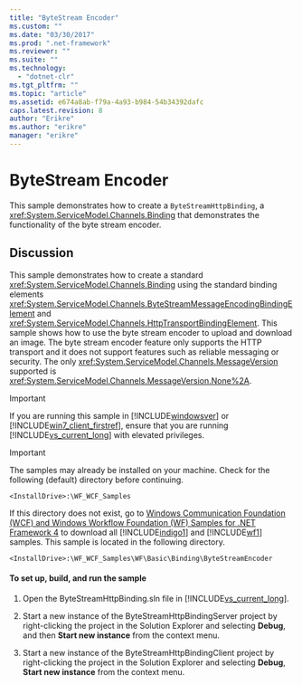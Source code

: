 ```yaml
---
title: "ByteStream Encoder"
ms.custom: ""
ms.date: "03/30/2017"
ms.prod: ".net-framework"
ms.reviewer: ""
ms.suite: ""
ms.technology: 
  - "dotnet-clr"
ms.tgt_pltfrm: ""
ms.topic: "article"
ms.assetid: e674a8ab-f79a-4a93-b984-54b34392dafc
caps.latest.revision: 8
author: "Erikre"
ms.author: "erikre"
manager: "erikre"
---
```

# ByteStream Encoder
This sample demonstrates how to create a `ByteStreamHttpBinding`, a <xref:System.ServiceModel.Channels.Binding> that demonstrates the functionality of the byte stream encoder.  
  
## Discussion  
 This sample demonstrates how to create a standard <xref:System.ServiceModel.Channels.Binding> using the standard binding elements <xref:System.ServiceModel.Channels.ByteStreamMessageEncodingBindingElement> and <xref:System.ServiceModel.Channels.HttpTransportBindingElement>. This sample shows how to use the byte stream encoder to upload and download an image. The byte stream encoder feature only supports the HTTP transport and it does not support features such as reliable messaging or security. The only <xref:System.ServiceModel.Channels.MessageVersion> supported is <xref:System.ServiceModel.Channels.MessageVersion.None%2A>.  
  
> [!IMPORTANT]
>  If you are running this sample in [!INCLUDE[windowsver](../../../../includes/windowsver-md.md)] or [!INCLUDE[win7_client_firstref](../../../../includes/win7-client-firstref-md.md)], ensure that you are running [!INCLUDE[vs_current_long](../../../../includes/vs-current-long-md.md)] with elevated privileges.  
  
> [!IMPORTANT]
>  The samples may already be installed on your machine. Check for the following (default) directory before continuing.  
>   
>  `<InstallDrive>:\WF_WCF_Samples`  
>   
>  If this directory does not exist, go to [Windows Communication Foundation (WCF) and Windows Workflow Foundation (WF) Samples for .NET Framework 4](http://go.microsoft.com/fwlink/?LinkId=150780) to download all [!INCLUDE[indigo1](../../../../includes/indigo1-md.md)] and [!INCLUDE[wf1](../../../../includes/wf1-md.md)] samples. This sample is located in the following directory.  
>   
>  `<InstallDrive>:\WF_WCF_Samples\WF\Basic\Binding\ByteStreamEncoder`  
  
#### To set up, build, and run the sample  
  
1.  Open the ByteStreamHttpBinding.sln file in [!INCLUDE[vs_current_long](../../../../includes/vs-current-long-md.md)].  
  
2.  Start a new instance of the ByteStreamHttpBindingServer project by right-clicking the project in the Solution Explorer and selecting **Debug**, and then **Start new instance** from the context menu.  
  
3.  Start a new instance of the ByteStreamHttpBindingClient project by right-clicking the project in the Solution Explorer and selecting **Debug**, **Start new instance** from the context menu.
